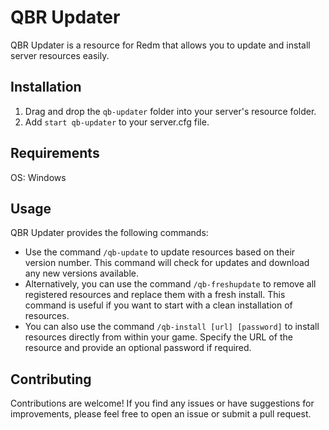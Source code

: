 # QBR Updater

QBR Updater is a resource for Redm that allows you to update and install server resources easily.

## Installation

1. Drag and drop the `qb-updater` folder into your server's resource folder.
2. Add `start qb-updater` to your server.cfg file.

## Requirements
OS: Windows

## Usage

QBR Updater provides the following commands:

- Use the command `/qb-update` to update resources based on their version number. This command will check for updates and download any new versions available.
- Alternatively, you can use the command `/qb-freshupdate` to remove all registered resources and replace them with a fresh install. This command is useful if you want to start with a clean installation of resources.
- You can also use the command `/qb-install [url] [password]` to install resources directly from within your game. Specify the URL of the resource and provide an optional password if required.

## Contributing

Contributions are welcome! If you find any issues or have suggestions for improvements, please feel free to open an issue or submit a pull request.
